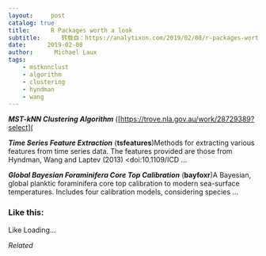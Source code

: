 ```yaml
---
layout:     post
catalog: true
title:      R Packages worth a look
subtitle:      转载自：https://analytixon.com/2019/02/08/r-packages-worth-a-look-1418/
date:      2019-02-08
author:      Michael Laux
tags:
    - mstknnclust
    - algorithm
    - clustering
    - hyndman
    - wang
---
```


***MST-kNN Clustering Algorithm*** ([https://trove.nla.gov.au/work/28729389?select](

***Time Series Feature Extraction*** (**tsfeatures**)Methods for extracting various features from time series data. The features provided are those from Hyndman, Wang and Laptev (2013) <doi:10.1109/ICD …

***Global Bayesian Foraminifera Core Top Calibration*** (**bayfoxr**)A Bayesian, global planktic foraminifera core top calibration to modern sea-surface temperatures. Includes four calibration models, considering species …





### Like this:

Like Loading...


*Related*

